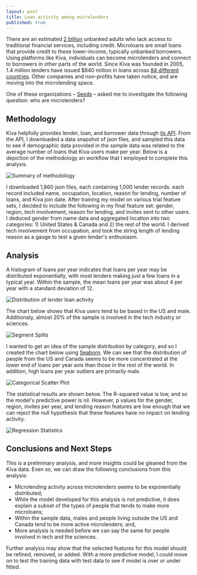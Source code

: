 ```yaml
---
layout: post
title: Loan activity among microlenders
published: true
---
```


There are an estimated [2 billion](http://www.cgap.org/about/faq/who-are-2-billion-unbanked-adults-globally) unbanked adults who lack access to traditional financial services, including credit. Microloans are small loans that provide credit to these lower-income, typically unbanked borrowers. Using platforms like Kiva, individuals can become microlenders and connect to borrowers in other parts of the world. Since Kiva was founded in 2005, 1.4 million lenders have issued $840 million in loans across [84 different countries](https://www.kiva.org/about). Other companies and non-profits have taken notice, and are moving into the microlending space. 

One of these organizations – [Seeds](http://playseeds.com) – asked me to investigate the following question: who are microlenders?

## Methodology

Kiva helpfully provides lender, loan, and borrower data through [its API](https://build.kiva.org). From the API, I downloaded a data snapshot of json files, and sampled this data to see if demographic data provided in the sample data was related to the average number of loans that Kiva users make per year. Below is a depiction of the methodology an workflow that I employed to complete this analysis. 

![Summary of methodology]({{site.baseurl}}/pgr-me.github.io/images/001_microlending_methods.png)

I downloaded 1,860 json files, each containing 1,000 lender records. each record included name, occupation, location, reason for lending, number of loans, and Kiva join date. After training my model on various trial feature sets, I decided to include the following in my final feature set: gender, region, tech involvement, reason for lending, and invites sent to other users. I deduced gender from name data and aggregated location into two categories: 1) United States & Canada and 2) the rest of the world. I derived tech involvement from occupation, and took the string length of lending reason as a gauge to test a given lender's enthusiasm. 

## Analysis

A histogram of loans per year indicates that loans per year may be distributed exponentially, with most lenders making just a few loans  in a typical year. Within the sample, the mean loans per year was about 4 per year with a standard deviation of 12.

![Distribution of lender loan activity]({{site.baseurl}}/pgr-me.github.io/images/001_microlending_hist.png)

The chart below shows that Kiva users tend to be based in the US and male. Additionaly, almost 20% of the sample is involved in the tech industry or sciences.

![Segment Splits]({{site.baseurl}}/pgr-me.github.io/images/001_microlending_splits.png)

I wanted to get an idea of the sample distribution by category, and so I created the chart below using [Seaborn](https://stanford.edu/~mwaskom/software/seaborn/). We can see that the distribution of people from the US and Canada seems to be more concentrated at the lower end of loans per year axis than those in the rest of the world. In addition, high loans per year outliers are primarily male.

![Categorical Scatter Plot]({{site.baseurl}}/pgr-me.github.io/images/001_microlending_scatter.png)

The statistical results are shown below. The R-squared value is low, and so the model's predictive power is nil. However, p values for the gender, region, invites per year, and lending reason features are low enough that we can reject the null hypothesis that these features have no impact on lending activity.

![Regression Statistics]({{site.baseurl}}/pgr-me.github.io/images/001_microlending_regstats.png)

## Conclusions and Next Steps

This is a preliminary analysis, and more insights could be gleaned from the Kiva data. Even so, we can draw the following conclusions from this analysis:

- Microlending activity across microlenders seems to be exponentially distributed;
- While the model developed for this analysis is not predictive, it does explain a subset of the types of people that tends to make more microloans;
- Within the sample data, males and people living outside the US and Canada tend to be more active microlenders; and,
- More analysis is needed before we can say the same for people involved in tech and the sciences.

Further analysis may show that the selected features for this model should be refined, removed, or added. With a more predictive model, I could move on to test the training data with test data to see if model is over or under fitted.
